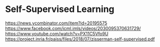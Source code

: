 # Self-Supervised Learning
https://news.ycombinator.com/item?id=20195575  
https://www.facebook.com/icml.imls/videos/2030095370631729/  
https://www.youtube.com/watch?v=PX11C5Vfo9U  
https://project.inria.fr/paiss/files/2018/07/zisserman-self-supervised.pdf  
